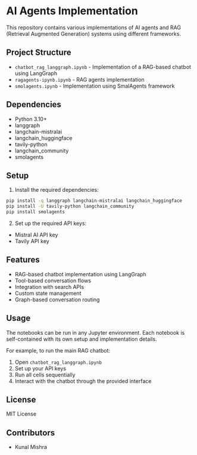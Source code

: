 # AI Agents Implementation

This repository contains various implementations of AI agents and RAG (Retrieval Augmented Generation) systems using different frameworks.

## Project Structure

- `chatbot_rag_langgraph.ipynb` - Implementation of a RAG-based chatbot using LangGraph
- `ragagents-ipynb.ipynb` - RAG agents implementation 
- `smolagents.ipynb` - Implementation using SmalAgents framework

## Dependencies

- Python 3.10+
- langgraph
- langchain-mistralai
- langchain_huggingface
- tavily-python
- langchain_community
- smolagents

## Setup

1. Install the required dependencies:
```bash
pip install -q langgraph langchain-mistralai langchain_huggingface
pip install -U tavily-python langchain_community
pip install smolagents
```

2. Set up the required API keys:
- Mistral AI API key
- Tavily API key

## Features

- RAG-based chatbot implementation using LangGraph
- Tool-based conversation flows
- Integration with search APIs
- Custom state management
- Graph-based conversation routing

## Usage

The notebooks can be run in any Jupyter environment. Each notebook is self-contained with its own setup and implementation details.

For example, to run the main RAG chatbot:
1. Open `chatbot_rag_langgraph.ipynb`
2. Set up your API keys
3. Run all cells sequentially
4. Interact with the chatbot through the provided interface

## License

MIT License

## Contributors

- Kunal Mishra